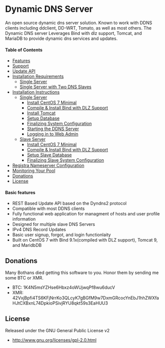 Dynamic DNS Server
==================

An open source dynamic dns server solution. Known to work with DDNS clients including ddclient, DD-WRT, Tomato, as well as most others. The Dynamic DNS server Leverages Bind with dlz support, Tomcat, and MariaDB to provide dynamic dns services and updates.   



#### Table of Contents
* [Features](#features)
* [Support](#community--support)
* [Update API](#pools-using-this-software)
* [Installation Requirements](#usage)
  * [Single Server](#requirements)
  * [Single Server with Two DNS Slaves](#1-downloading--installing)
* [Installation Instructions](#usage)
  * [Single Server](#3-optional-configure-cryptonote-easy-miner-for-your-pool)
    * [Install CentOS 7 Minimal](#4-start-the-pool)
    * [Compile & Install Bind with DLZ Support](#5-host-the-front-end)
    * [Install Tomcat](#6-customize-your-website)
    * [Setup Database](#4-start-the-pool)
    * [Finalizing System Configuration](#4-start-the-pool)
    * [Starting the DDNS Server](#4-start-the-pool)
    * [Logging in to Web Admin](#4-start-the-pool)
  * [Slave Server](#upgrading)
    * [Install CentOS 7 Minimal](#4-start-the-pool)
    * [Compile & Install Bind with DLZ Support](#5-host-the-front-end)
    * [Setup Slave Database](#4-start-the-pool)
    * [Finalizing Slave System Configuration](#4-start-the-pool)
* [Registra Nameserver Configuration](#json-rpc-commands-from-cli)
* [Monitoring Your Pool](#monitoring-your-pool)
* [Donations](#donations)
* [License](#license)



#### Basic features

* REST Based Update API based on the Dyndns2 protocol
* Compatible with most DDNS clients
* Fully functional web application for managment of hosts and user profile information
* Designed for multiple slave DNS Servers
* IPv4 DNS Record Updates
* Basic user signup, forgot, and login functionlaity
* Built on CentOS 7 with Bind 9.1x(compiled with DLZ support), Tomcat 9, and MaridbDB


Donations
---------

Many Bothans died getting this software to you. Honor them by sending me some BTC or XMR.

 * BTC: 1K4N5msYZHse6Hbxz4oWUjwqPf8wu6ducV
 * XMR: 42VxjBpfi4TS6KFjNrrKo3QLcyK7gBGfM9w7DxmGRcocYnEbJ1hhZWXfaHJtCXBxnL74DpkioPSivjRYU8qkt59s3EaHUU3


License
-------

Released under the GNU General Public License v2

 * http://www.gnu.org/licenses/gpl-2.0.html
